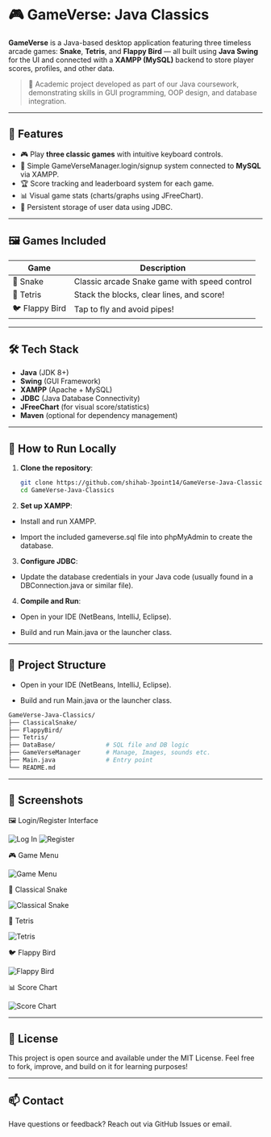 # 🎮 GameVerse: Java Classics

**GameVerse** is a Java-based desktop application featuring three timeless arcade games: **Snake**, **Tetris**, and **Flappy Bird** — all built using **Java Swing** for the UI and connected with a **XAMPP (MySQL)** backend to store player scores, profiles, and other data.

> 📍 Academic project developed as part of our Java coursework, demonstrating skills in GUI programming, OOP design, and database integration.

---

## 🧩 Features

- 🎮 Play **three classic games** with intuitive keyboard controls.
- 👤 Simple GameVerseManager.login/signup system connected to **MySQL** via XAMPP.
- 🏆 Score tracking and leaderboard system for each game.
- 📊 Visual game stats (charts/graphs using JFreeChart).
- 💾 Persistent storage of user data using JDBC.

---

## 🖼️ Games Included

| Game         | Description                                  
|--------------|----------------------------------------------
| 🐍 Snake     | Classic arcade Snake game with speed control 
| 🧱 Tetris    | Stack the blocks, clear lines, and score!    
| 🐦 Flappy Bird | Tap to fly and avoid pipes!                 

---

## 🛠️ Tech Stack

- **Java** (JDK 8+)
- **Swing** (GUI Framework)
- **XAMPP** (Apache + MySQL)
- **JDBC** (Java Database Connectivity)
- **JFreeChart** (for visual score/statistics)
- **Maven** (optional for dependency management)

---

## 🚀 How to Run Locally

1. **Clone the repository**:
   ```bash
   git clone https://github.com/shihab-3point14/GameVerse-Java-Classics.git
   cd GameVerse-Java-Classics
2. **Set up XAMPP**:

- Install and run XAMPP.

- Import the included gameverse.sql file into phpMyAdmin to create the database.

3. **Configure JDBC**:

- Update the database credentials in your Java code (usually found in a DBConnection.java or similar file).

4. **Compile and Run**:
   
- Open in your IDE (NetBeans, IntelliJ, Eclipse).

- Build and run Main.java or the launcher class.

---
   
## 📂 Project Structure

- Open in your IDE (NetBeans, IntelliJ, Eclipse).

- Build and run Main.java or the launcher class.
```graphql
GameVerse-Java-Classics/
├── ClassicalSnake/
├── FlappyBird/
├── Tetris/
├── DataBase/              # SQL file and DB logic
├── GameVerseManager       # Manage, Images, sounds etc.
├── Main.java              # Entry point
└── README.md
```

---

## 📸 Screenshots

🖼️ Login/Register Interface

![Log In](src/images/login_int.png)
![Register](src/images/register_int.png)

🎮 Game Menu

![Game Menu](src/images/gameMen_int.png)

🐍 Classical Snake

![Classical Snake](src/images/snacke_int.png)

🧱 Tetris 

![Tetris](src/images/tetris_int.png)

🐦 Flappy Bird

![Flappy Bird](src/images/flappy_int.png)

📊 Score Chart 

![Score Chart](src/images/stat_int.png)

---

## 📜 License

This project is open source and available under the MIT License.
Feel free to fork, improve, and build on it for learning purposes!

---

## 📫 Contact

Have questions or feedback? Reach out via GitHub Issues or email.
